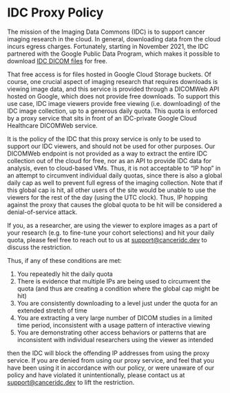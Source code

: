 # IDC Proxy Policy


The mission of the Imaging Data Commons (IDC) is to support cancer imaging research in the cloud. In general,
downloading data from the cloud incurs egress charges. Fortunately, starting in November 2021, the IDC partnered
with the Google Public Data Program, which makes it possible to download
[IDC DICOM files](https://console.cloud.google.com/marketplace/product/gcp-public-data-idc/nci-idc-data) for free.

That free access is for files hosted in Google Cloud Storage buckets. Of course, one crucial aspect of
imaging research that requires downloads is viewing image data, and this service is provided through a DICOMWeb API
hosted on Google, which does not provide free downloads. To support this use case, IDC image viewers provide
free viewing (i.e. downloading) of the IDC image collection, up to a generous daily quota. This quota is
enforced by a proxy service that sits in front of an IDC-private Google Cloud Healthcare DICOMWeb service.

It is the policy of the IDC that this proxy service is only to be used to support our IDC viewers, and
should not be used for other purposes. Our DICOMWeb endpoint is not provided as a way to extract the
entire IDC collection out of the cloud for free, nor as an API to provide IDC data for analysis, even to
cloud-based VMs. Thus, it is not acceptable to “IP hop” in an attempt to circumvent individual daily quotas,
since there is also a global daily cap as well to prevent full egress of the imaging collection. Note that
if this global cap is hit, all other users of the site would be unable to use the viewers for the rest of
the day (using the UTC clock). Thus, IP hopping against the proxy that causes the global quota to be hit
will be considered a denial-of-service attack.

If you, as a researcher, are using the viewer to explore images as a part of your research (e.g. to
fine-tune your cohort selections) and hit your daily quota, please feel free to reach out to us at
<support@canceridc.dev> to discuss the restriction.

Thus, if any of these conditions are met:

1. You repeatedly hit the daily quota
2. There is evidence that multiple IPs are being used to circumvent the quota (and thus are creating a condition where the global cap might be hit)
3. You are consistently downloading to a level just under the quota for an extended stretch of time
4. You are extracting a very large number of DICOM studies in a limited time period, inconsistent with a usage pattern of interactive viewing
5. You are demonstrating other access behaviors or patterns that are inconsistent with individual researchers using the viewer as intended

then the IDC will block the offending IP addresses from using the proxy service. If you are denied from
using our proxy service, and feel that you have been using it in accordance with our policy, or were
unaware of our policy and have violated it unintentionally, please contact us at <support@canceridc.dev> to
lift the restriction.
